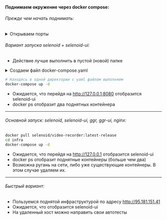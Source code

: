 #### Поднимаем окружение через docker compose:

###### Прежде чем начать поднимать:
<details>
  <summary>Открываем порты</summary>

- Очень важно, чтобы все порты указанные в yaml были доступны
- Если об этом не позаботиться, то докер контейнер не поднимется и будет не очевидный дебаг
- Открыть достаточно один раз и больше об этом не думать:
```bash
sudo apt-get install ufw # установка firewall
sudo ufw status verbose # проверка статуса
sudo ufw enable # включение службы
sudo ufw allow 80 # открытие конкретного порта
sudo ufw allow 3000:3100/tcp # открытие диапазона портов
sudo ufw allow from 123.45.67.89 to any port 22 # внешний хост сможет достучаться по порту 22
tail /var/log/ufw.log # узнать о последних проблемах с закрытыми портами
```

</details>

###### Вариант запуска selenoid + selenoid-ui:
- Действие лучше выполнить в пустой (новой) папке
<details>
  <summary>Создаем файл docker-compose.yaml</summary>

```yaml
version: '3'
networks:
  selenoid:
    external:
      name: selenoid

services:
  selenoid:
    image: "aerokube/selenoid:1.11.2"
    container_name: selenoid
    networks:
      selenoid: null
    ports:
      - "4444:4444"
    volumes:
      - "$PWD/selenoid/config:/etc/selenoid/" # assumed current dir contains browsers.json
      - "/var/run/docker.sock:/var/run/docker.sock"
      - "$PWD/selenoid/video:/opt/selenoid/video"
      - "$PWD/selenoid/logs:/opt/selenoid/logs"
    environment:
      - OVERRIDE_VIDEO_OUTPUT_DIR=$PWD/selenoid/video
    command: ["-conf", "/etc/selenoid/browsers.json", "-video-output-dir", "/opt/selenoid/video", "-log-output-dir", "/opt/selenoid/logs", "-container-network", "selenoid"]

  selenoid-ui:
    image: "aerokube/selenoid-ui:1.10.11"
    container_name: selenoid-ui
    networks:
      - selenoid
    links:
      - selenoid
    ports:
      - "8080:8080"
    command: ["--selenoid-uri", "http://selenoid:4444"]
```
</details>

```bash
# Находясь в одной директории с yaml файлом выполняем
docker-compose up -d 
```
- Ожидается, что перейдя на http://127.0.0.1:8080 отобразится selenoid-ui
- docker ps отобразит два поднятных контейнера

---

###### Основной запуск: selenoid, selenoid-ui, ggr, ggr-ui, nginx:
```bash
docker pull selenoid/video-recorder:latest-release
cd infra
docker-compose up -d 
```
- Ожидается, что перейдя на http://127.0.0.1 отобразится selenoid-ui
- docker ps отобразит поднятные контейнеры (больше чем два)
- Возможна ругань на сети, либо уже существующие контейнеры. В этом случае удаляем их.

---
###### Быстрый вариант:
- Пользуемся поднятой инфраструктурой по адресу http://95.181.151.41
- Ожидается, что отобразится selenoid-ui
- На удаленный хост можно направить свои автотесты